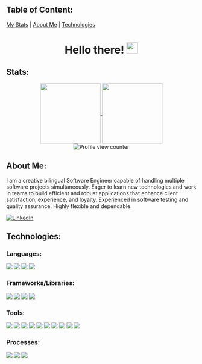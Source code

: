 ## Table of Content:
[My Stats](#stats) | 
[About Me](#about-me) | 
[Technologies](#technologies)

<h1 align='center'>Hello there!
 <img src="https://media.giphy.com/media/hvRJCLFzcasrR4ia7z/giphy.gif" width="30px"/>
</h1>

## Stats:
<div align="center">
  <a href="https://github.com/anuraghazra/github-readme-stats">
    <img align="center" height="160em" src="https://github-readme-stats.vercel.app/api?username=userigorgithub&show_icons=true&theme=dark&hide_border=true"/>
  </a>
  <a href="https://github.com/anuraghazra/github-readme-stats">
    <img align="center" height="160em" src="https://github-readme-stats.vercel.app/api/top-langs/?username=userigorgithub&layout=compact&theme=dark&hide_border=true"/>
  </a>
</div>

<div align="center">
  <img src="https://komarev.com/ghpvc/?username=userigorgithub&style=flat-square&color=3CD218" alt="Profile view counter"/>
<!--   <img src="http://img.shields.io/badge/Code%20Time-1%2C679%20hrs%2016%20mins-blue" alt="Code time" /> -->
</div>

## About Me:
I am a creative bilingual Software Engineer capable of handling multiple software projects simultaneously. Eager to learn new technologies and work in teams to build efficient and robust applications that enhance client satisfaction, experience, and loyalty. Experienced in software testing and quality assurance. Highly flexible and dependable.

<p>
   <a href="https://www.linkedin.com/in/ingvard/"><img src="https://img.shields.io/badge/LinkedIn-0A66C2?style=for-the-badge&logo=linkedin&logoColor=white" alt="LinkedIn"></a>
<!--    <a href="mailto:"><img src="https://img.shields.io/badge/Gmail-EA4335?style=for-the-badge&logo=gmail&logoColor=white" alt="Gmail"></a> -->
<!--  <a href="https://id.com/"><img src="https://img.shields.io/badge/MyWebsite-343434?style=for-the-badge&logoColor=white" alt="MyWebsite"></a> -->
</p>

## Technologies:
### Languages:
<p>
  <img src="https://img.shields.io/badge/JavaScript-F7DF1E?style=for-the-badge&logo=javascript&logoColor=black"/>
  <img src="https://img.shields.io/badge/HTML5-E34F26?style=for-the-badge&logo=html5&logoColor=white" />
  <img src="https://img.shields.io/badge/CSS3-1572B6?style=for-the-badge&logo=css3&logoColor=white" />
  <img src="https://img.shields.io/badge/typescript-%23007ACC.svg?style=for-the-badge&logo=typescript&logoColor=white" />
</p>

### Frameworks/Libraries:
<p>
  <img src="https://img.shields.io/badge/React-20232A?style=for-the-badge&logo=react&logoColor=61DAFB"/>
  <img src="https://img.shields.io/badge/Cypress-17202C?style=for-the-badge&logo=cypress&logoColor=white"/>
  <img src="https://img.shields.io/badge/Mocha-8D6748?style=for-the-badge&logo=Mocha&logoColor=white"/>
  <img src="https://img.shields.io/badge/Chai-A30701?style=for-the-badge&logo=chai&logoColor=white"/>
</p>

### Tools:
<p>
  <img src="https://img.shields.io/badge/github-181717.svg?style=for-the-badge&logo=github&logoColor=white" />
  <img src="https://img.shields.io/badge/git-F05032.svg?style=for-the-badge&logo=git&logoColor=white"/>
  <img src="https://img.shields.io/badge/npm-CB3837?style=for-the-badge&logo=npm&logoColor=white"/>
 <!--   <img src="https://img.shields.io/badge/Node.js-339933?style=for-the-badge&logo=nodedotjs&logoColor=white"/> -->
  <img src="https://img.shields.io/badge/VS_Code-007ACC?style=for-the-badge&logo=visual%20studio%20code&logoColor=white"/>
  <img src="https://img.shields.io/badge/Atom-66595C?style=for-the-badge&logo=Atom&logoColor=white"/>
  <img src="https://img.shields.io/badge/Postman-FF6C37?style=for-the-badge&logo=postman&logoColor=white"/>
  <img src="https://img.shields.io/badge/Jira-0052CC.svg?&style=for-the-badge&logo=jira&logoColor=white"/>
  <img src="https://img.shields.io/badge/Slack-4A154B.svg?&style=for-the-badge&logo=slack&logoColor=white"/>
  <img src="https://img.shields.io/badge/Zoom-2D8CFF?style=for-the-badge&logo=zoom&logoColor=white" />
  <img src="https://img.shields.io/badge/Trello-%23026AA7.svg?style=for-the-badge&logo=Trello&logoColor=white" />
</p>
<p>
  
</p>

### Processes:
<p>
  <img src="https://img.shields.io/badge/OOP%20-EDD016.svg?&style=for-the-badge&logo=OOP&logoColor=black"/>
  <img src="https://img.shields.io/badge/TDD%20-6EEE80.svg?&style=for-the-badge&logo=TDD&logoColor=black"/>
  <img src="https://img.shields.io/badge/AGILE%20-2A82E2.svg?&style=for-the-badge&logo=AGILE&logoColor=white"/>
</p>

<!--
**userigorgithub/userigorgithub** is a ✨ _special_ ✨ repository because its `README.md` (this file) appears on your GitHub profile.

Here are some ideas to get you started:

- 🔭 I’m currently working on ...
- 🌱 I’m currently learning ...
- 👯 I’m looking to collaborate on ...
- 🤔 I’m looking for help with ...
- 💬 Ask me about ...
- 📫 How to reach me: ...
- 😄 Pronouns: ...
- ⚡ Fun fact: ...
-->
